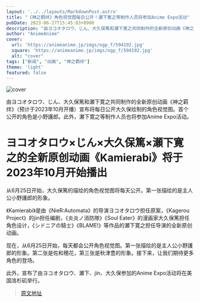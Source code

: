 ```yaml
---
layout: '../../layouts/MarkdownPost.astro'
title: "《神之羁绊》角色视觉图每日公开！瀬下寛之等制作人员将参加Anime Expo活动"
pubDate: 2023-06-27T15:45:03+0900
description: "由ヨコオタロウ、じん、大久保篤和瀬下寛之共同制作的全新原创动画《神之羁绊》（预计于2023年10月开播）宣布将每日公开大久保绘制的角色视觉图。首个公开的角色是小野護郎。此外，瀬下寛之等制作人员也将参加Anime Expo活动。"
author: "AnimeAnime"
cover:
  url: 'https://animeanime.jp/imgs/ogp_f/594192.jpg'
  square: 'https://animeanime.jp/imgs/ogp_f/594192.jpg'
  alt: "cover"
tags: ["新闻", "动画", "神之羁绊"]
theme: 'light'
featured: false
---
```


![cover](https://animeanime.jp/imgs/ogp_f/594192.jpg)

由ヨコオタロウ、じん、大久保篤和瀬下寛之共同制作的全新原创动画《神之羁绊》（预计于2023年10月开播）宣布将每日公开大久保绘制的角色视觉图。首个公开的角色是小野護郎。此外，瀬下寛之等制作人员也将参加Anime Expo活动。

# ヨコオタロウ×じん×大久保篤×瀬下寛之的全新原创动画《Kamierabi》将于2023年10月开始播出

从6月25日开始，大久保篤的描绘的角色视觉图将每天公开。第一张描绘的是主人公小野護郎的形象。

《Kamierabi》是由《NieR:Automata》的导演ヨコオタロウ担任原案，《Kagerou Project》的jin担任编剧，《炎炎ノ消防隊》《Soul Eater》的漫画家大久保篤担任角色设计，《シドニアの騎士》《BLAME!》等作品的瀬下寛之担任导演的全新原创动画。

现在，从6月25日开始，每天都会公开角色视觉图。第一张描绘的是主人公小野護郎的形象。第二张是佐和穂花，第三张是秋津豊的形象。接下来，让我们期待更多角色的登场。

此外，宣布了由ヨコオタロウ、瀬下、jin、大久保参加的Anime Expo活动将在美国洛杉矶举行。

>[原文地址](https://animeanime.jp/article/2023/06/27/78194.html)  